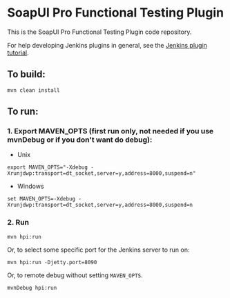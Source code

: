 # SoapUI Pro Functional Testing Plugin

This is the SoapUI Pro Functional Testing Plugin code repository.

For help developing Jenkins plugins in general, see the [Jenkins plugin tutorial](https://wiki.jenkins-ci.org/display/JENKINS/Plugin+tutorial).

## To build:

```
mvn clean install
```

## To run:

### 1. Export MAVEN_OPTS (first run only, not needed if you use mvnDebug or if you don't want do debug):

* Unix

```
export MAVEN_OPTS="-Xdebug -Xrunjdwp:transport=dt_socket,server=y,address=8000,suspend=n"
```

* Windows

```
set MAVEN_OPTS=-Xdebug -Xrunjdwp:transport=dt_socket,server=y,address=8000,suspend=n
```


### 2. Run

```
mvn hpi:run
```

Or, to select some specific port for the Jenkins server to run on:

```
mvn hpi:run -Djetty.port=8090
```

Or, to remote debug without setting `MAVEN_OPTS`.

```
mvnDebug hpi:run
```
